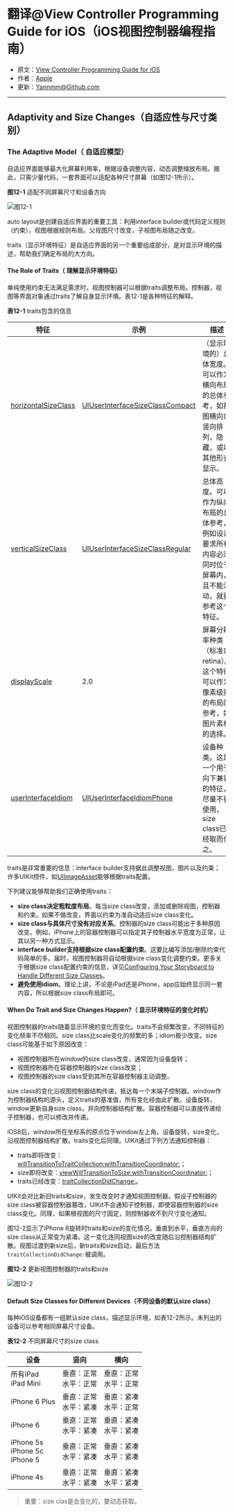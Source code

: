 # 翻译@View Controller Programming Guide for iOS（iOS视图控制器编程指南）

- 原文：[View Controller Programming Guide for iOS](https://developer.apple.com/library/content/featuredarticles/ViewControllerPGforiPhoneOS/index.html#//apple_ref/doc/uid/TP40007457-CH2-SW1)
- 作者：[Apple](https://developer.apple.com/library/content/navigation/)
- 更新：[Yannmm@Github.com](https://github.com/Yannmm/Auto-Layout-Guide-Chinese-Translation)

---


## Adaptivity and Size Changes（自适应性与尺寸类别）

### The Adaptive Model（ 自适应模型）

自适应界面能够最大化屏幕利用率，根据设备调整内容，动态调整缩放布局。据此，只需少量代码，一套界面可以适配各种尺寸屏幕（如图12-1所示）。

**图12-1** 适配不同屏幕尺寸和设备方向

![图12-1]()

auto layout是创建自适应界面的重要工具：利用interface builder或代码定义规则（约束），视图根据规则布局。父视图尺寸改变，子视图布局随之改变。

traits（显示环境特征）是自适应界面的另一个重要组成部分，是对显示环境的描述，帮助我们确定布局的大方向。


#### The Role of Traits（ 理解显示环境特征）

单纯使用约束无法满足需求时，视图控制器可以根据traits调整布局。控制器，视图等界面对象通过traits了解自身显示环境。表12-1是各种特征的解释。

**表12-1** traits包含的信息

特征  | 示例 | 描述
------------- | ------------- | -------------
[horizontalSizeClass](https://developer.apple.com/documentation/uikit/uitraitcollection/1623508-horizontalsizeclass)  | [UIUserInterfaceSizeClassCompact](https://developer.apple.com/documentation/uikit/uiuserinterfacesizeclass/1623403-compact) | （显示环境的）总体宽度。可以作为横向布局的总体参考，如视图横向或竖向排列，隐藏，或以其他形式显示。
[verticalSizeClass](https://developer.apple.com/documentation/uikit/uitraitcollection/1623513-verticalsizeclass)  | [UIUserInterfaceSizeClassRegular](https://developer.apple.com/documentation/uikit/uiuserinterfacesizeclass/uiuserinterfacesizeclassregular) | 总体高度。可以作为纵向布局的总体参考，例如设计要求所有内容必须同时位于屏幕内，且不能滚动，就要参考这个特征。
[displayScale](https://developer.apple.com/documentation/uikit/uitraitcollection/1623519-displayscale)  | 2.0 | 屏幕分辨率种类（标准或retina）。这个特征可以作为像素级别的布局的参考，如图片素材的选择。
[userInterfaceIdiom](https://developer.apple.com/documentation/uikit/uitraitcollection/1623521-userinterfaceidiom)  | [UIUserInterfaceIdiomPhone](https://developer.apple.com/documentation/uikit/uiuserinterfaceidiom/uiuserinterfaceidiomphone) | 设备种类。这是一个用于向下兼容的特征，尽量不要使用，size class已经取而代之。

traits是非常重要的信息：interface builder支持据此调整视图，图片以及约束；许多UIKit控件，如[UIImageAsset](https://developer.apple.com/documentation/uikit/uiimageasset)能够根据traits配置。

下列建议能够帮助我们正确使用traits：

- **size class决定粗粒度布局**。每当size class改变，添加或删除视图，控制器和约束。如果不做改变，界面以约束为准自动适应size class变化。
- **size class与具体尺寸没有对应关系**。控制器的size class可能出于多种原因改变。例如，iPhone上的容器控制器可以指定其子控制器水平宽度为正常，让其以另一种方式显示。
- **interface builder支持根据size class配置约束**。这要比编写添加/删除约束代码简单的多。届时，视图控制器将自动根据size class变化调整约束。更多关于根据size class配置约束的信息，详见[Configuring Your Storyboard to Handle Different Size Classes](https://developer.apple.com/library/content/featuredarticles/ViewControllerPGforiPhoneOS/BuildinganAdaptiveInterface.html#//apple_ref/doc/uid/TP40007457-CH32-SW2)。
- **避免使用idiom**。理论上讲，不论是iPad还是iPhone，app应始终显示同一套内容，所以根据size class布局即可。

#### When Do Trait and Size Changes Happen?（ 显示环境特征的变化时机）

视图控制器的traits随着显示环境的变化而变化。traits不会频繁改变，不同特征的变化频率不尽相同。size class比scale变化的频繁的多；idiom极少改变。size class可能基于如下原因改变：


- 视图控制器所在window的size class改变，通常因为设备旋转；
- 视图控制器所在容器控制器的size class改变；
- 视图控制器的size class受到其所在容器控制器主动调整。

size class的变化沿视图控制器结构传递，抵达每一个末端子控制器。window作为控制器结构的源头，定义traits的基准值，所有变化经由此扩散。设备旋转，window更新自身size class，并向控制器结构扩散。容器控制器可以直接传递给子控制器，也可以修改并传递。

iOS8后，window所在坐标系的原点位于window左上角。设备旋转，size变化，沿视图控制器结构扩散。traits变化后同理。UIKit通过下列方法通知控制器：

- traits即将改变：[willTransitionToTraitCollection:withTransitionCoordinator:](https://developer.apple.com/documentation/uikit/uicontentcontainer/1621511-willtransition)；
- size即将改变：[viewWillTransitionToSize:withTransitionCoordinator:](https://developer.apple.com/documentation/uikit/uicontentcontainer/1621466-viewwilltransition)；
- traits已经改变：[traitCollectionDidChange:](https://developer.apple.com/documentation/uikit/uitraitenvironment/1623516-traitcollectiondidchange)。

UIKit会对比新旧traits和size，发生改变时才通知视图控制器。假设子控制器的size class被容器控制器篡改，UIKit不会通知子控制器，即使容器控制器的size class变化。同理，如果根视图的尺寸固定，则控制器收不到尺寸变化通知。

图12-2显示了iPhone 6旋转时traits和size的变化情况。垂直到水平，垂直方向的size class从正常变为紧凑。这一变化连同视图size的改变随后沿控制器结构扩散。视图过渡到新size后，新traits和size启动，最后方法`traitCollectionDidChange:`被调用。

**图12-2** 更新视图控制器的traits和size

![图12-2]()

#### Default Size Classes for Different Devices（不同设备的默认size class）

每种iOS设备都有一组默认size class，描述显示环境，如表12-2所示。未列出的设备可以参考相同屏幕尺寸设备。

**表12-2** 不同屏幕尺寸的size class

设备 | 竖向 | 横向
------------- | ------------- | -------------
所有iPad <br> iPad Mini | 垂直：正常 <br> 水平：正常 | 垂直：正常 <br> 水平：正常
iPhone 6 Plus | 垂直：正常 <br> 水平：紧凑 | 垂直：紧凑 <br> 水平：正常
iPhone 6 | 垂直：正常 <br> 水平：紧凑 | 垂直：紧凑 <br> 水平：紧凑
iPhone 5s <br> iPhone 5c <br> iPhone 5 | 垂直：正常 <br> 水平：紧凑 | 垂直：紧凑 <br> 水平：紧凑
iPhone 4s | 垂直：正常 <br> 水平：紧凑 | 垂直：紧凑 <br> 水平：紧凑

>重要：size clas是会变化的，要动态获取。
